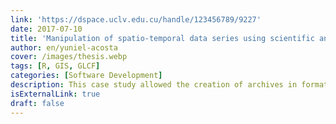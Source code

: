 ```yaml
---
link: 'https://dspace.uclv.edu.cu/handle/123456789/9227'
date: 2017-07-10
title: 'Manipulation of spatio-temporal data series using scientific and geographic data formats in R'
author: en/yuniel-acosta
cover: /images/thesis.webp
tags: [R, GIS, GLCF]
categories: [Software Development]
description: This case study allowed the creation of archives in formats of spatiotemporal scientific data that can be used by several institutions that conduct research on the use of the soils. The tools developed are based on free software and can be used in different areas of application.
isExternalLink: true
draft: false
---
```

